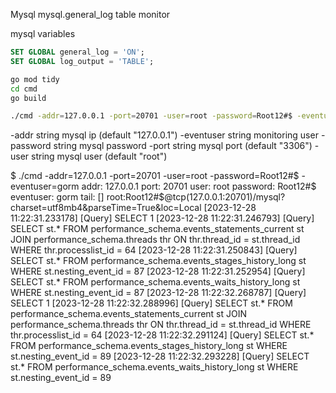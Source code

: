 Mysql mysql.general_log table monitor

mysql variables
```SQL
SET GLOBAL general_log = 'ON';
SET GLOBAL log_output = 'TABLE';
```


```bash
go mod tidy
cd cmd
go build

./cmd -addr=127.0.0.1 -port=20701 -user=root -password=Root12#$ -eventuser=gorm
```

  -addr string
        mysql ip (default "127.0.0.1")
  -eventuser string
        monitoring user
  -password string
        mysql password
  -port string
        mysql port (default "3306")
  -user string
        mysql user (default "root")


$ ./cmd -addr=127.0.0.1 -port=20701 -user=root -password=Root12#$ -eventuser=gorm
addr: 127.0.0.1
port: 20701
user: root
password: Root12#$
eventuser: gorm
tail: []
root:Root12#$@tcp(127.0.0.1:20701)/mysql?charset=utf8mb4&parseTime=True&loc=Local
[2023-12-28 11:22:31.233178] [Query] SELECT 1
[2023-12-28 11:22:31.246793] [Query] SELECT st.* FROM performance_schema.events_statements_current st JOIN performance_schema.threads thr ON thr.thread_id = st.thread_id WHERE thr.processlist_id = 64
[2023-12-28 11:22:31.250843] [Query] SELECT st.* FROM performance_schema.events_stages_history_long st WHERE st.nesting_event_id = 87
[2023-12-28 11:22:31.252954] [Query] SELECT st.* FROM performance_schema.events_waits_history_long st WHERE st.nesting_event_id = 87
[2023-12-28 11:22:32.268787] [Query] SELECT 1
[2023-12-28 11:22:32.288996] [Query] SELECT st.* FROM performance_schema.events_statements_current st JOIN performance_schema.threads thr ON thr.thread_id = st.thread_id WHERE thr.processlist_id = 64
[2023-12-28 11:22:32.291124] [Query] SELECT st.* FROM performance_schema.events_stages_history_long st WHERE st.nesting_event_id = 89
[2023-12-28 11:22:32.293228] [Query] SELECT st.* FROM performance_schema.events_waits_history_long st WHERE st.nesting_event_id = 89
